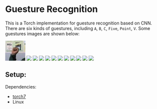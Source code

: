 # Guesture Recognition

This is a Torch implementation for guesture recognition based on CNN. There are six kinds of guestures, including `A`, `B`, `C`, `Five`, `Point`, `V`. Some guestures images are shown below:

<img src="./images/A_1.png">
<img src="https://raw.githubusercontent.com/Felixmonkey/GuestureRecognition/images/A_2.png">
<img src="https://raw.githubusercontent.com/Felixmonkey/GuestureRecognition/images/B_293.png">
<img src="https://raw.githubusercontent.com/Felixmonkey/GuestureRecognition/images/B_300.png">
<img src="https://raw.githubusercontent.com/Felixmonkey/GuestureRecognition/images/C_116.png">
<img src="https://raw.githubusercontent.com/Felixmonkey/GuestureRecognition/images/C_117.png">
<img src="https://raw.githubusercontent.com/Felixmonkey/GuestureRecognition/images/F_205.png">
<img src="https://raw.githubusercontent.com/Felixmonkey/GuestureRecognition/images/F_212.png">
<img src="https://raw.githubusercontent.com/Felixmonkey/GuestureRecognition/images/P_95.png">
<img src="https://raw.githubusercontent.com/Felixmonkey/GuestureRecognition/images/P_102.png">
<img src="https://raw.githubusercontent.com/Felixmonkey/GuestureRecognition/images/V_90.png">
<img src="https://raw.githubusercontent.com/Felixmonkey/GuestureRecognition/images/V_96.png">

## Setup:

Dependencies:
* [torch7](https://github.com/torch/torch7)
* Linux

